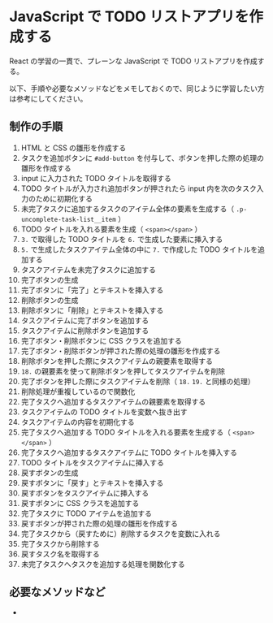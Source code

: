 # JavaScript で TODO リストアプリを作成する

React の学習の一貫で、プレーンな JavaScript で TODO リストアプリを作成する。

以下、手順や必要なメソッドなどをメモしておくので、同じように学習したい方は参考にしてください。

## 制作の手順

1. HTML と CSS の雛形を作成する
2. タスクを追加ボタンに `#add-button` を付与して、ボタンを押した際の処理の雛形を作成する
3. input に入力された TODO タイトルを取得する
4. TODO タイトルが入力され追加ボタンが押されたら input 内を次のタスク入力のために初期化する
5. 未完了タスクに追加するタスクのアイテム全体の要素を生成する（ `.p-uncomplete-task-list__item` ）
6. TODO タイトルを入れる要素を生成（ `<span></span>` ）
7. `3.` で取得した TODO タイトルを `6.` で生成した要素に挿入する
8. `5.` で生成したタスクアイテム全体の中に `7.` で作成した TODO タイトルを追加する
9. タスクアイテムを未完了タスクに追加する
10. 完了ボタンの生成
11. 完了ボタンに「完了」とテキストを挿入する
12. 削除ボタンの生成
13. 削除ボタンに「削除」とテキストを挿入する
14. タスクアイテムに完了ボタンを追加する
15. タスクアイテムに削除ボタンを追加する
16. 完了ボタン・削除ボタンに CSS クラスを追加する
17. 完了ボタン・削除ボタンが押された際の処理の雛形を作成する
18. 削除ボタンを押した際にタスクアイテムの親要素を取得する
19. `18.` の親要素を使って削除ボタンを押してタスクアイテムを削除
20. 完了ボタンを押した際にタスクアイテムを削除（ `18.` `19.` と同様の処理）
21. 削除処理が重複しているので関数化
22. 完了タスクへ追加するタスクアイテムの親要素を取得する
23. タスクアイテムの TODO タイトルを変数へ抜き出す
24. タスクアイテムの内容を初期化する
25. 完了タスクへ追加する TODO タイトルを入れる要素を生成する（ `<span></span>` ）
26. 完了タスクへ追加するタスクアイテムに TODO タイトルを挿入する
27. TODO タイトルをタスクアイテムに挿入する
28. 戻すボタンの生成
29. 戻すボタンに「戻す」とテキストを挿入する
30. 戻すボタンをタスクアイテムに挿入する
31. 戻すボタンに CSS クラスを追加する
32. 完了タスクに TODO アイテムを追加する
33. 戻すボタンが押された際の処理の雛形を作成する
34. 完了タスクから（戻すために）削除するタスクを変数に入れる
35. 完了タスクから削除する
36. 戻すタスク名を取得する
37. 未完了タスクへタスクを追加する処理を関数化する

## 必要なメソッドなど

-
